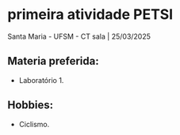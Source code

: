 # primeira atividade PETSI
Santa Maria - UFSM - CT sala | 25/03/2025
## Materia preferida:
- Laboratório 1.
## Hobbies:
- Ciclismo.